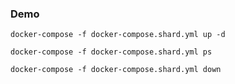 ### Demo

```
docker-compose -f docker-compose.shard.yml up -d
```

```
docker-compose -f docker-compose.shard.yml ps
```

```
docker-compose -f docker-compose.shard.yml down
```